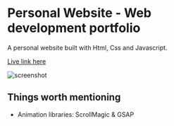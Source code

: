 # Personal Website - Web development portfolio

A personal website built with Html, Css and Javascript. 

[Live link here](http://www.scottw.xyz)

![screenshot](https://user-images.githubusercontent.com/1281209/85351717-fa466400-b536-11ea-9a63-4f59e8c9d5e1.png)

## Things worth mentioning

- Animation libraries: ScrollMagic & GSAP

